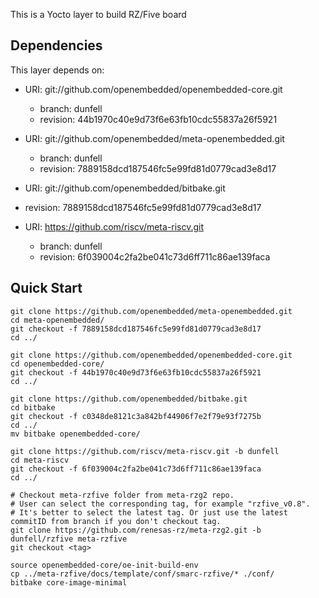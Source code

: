 This is a Yocto layer to build RZ/Five board

## Dependencies

This layer depends on:

* URI: git://github.com/openembedded/openembedded-core.git
  * branch: dunfell
  * revision: 44b1970c40e9d73f6e63fb10cdc55837a26f5921

* URI: git://github.com/openembedded/meta-openembedded.git
  * branch: dunfell
  * revision: 7889158dcd187546fc5e99fd81d0779cad3e8d17

* URI: git://github.com/openembedded/bitbake.git
* revision: 7889158dcd187546fc5e99fd81d0779cad3e8d17

* URI:  https://github.com/riscv/meta-riscv.git 
  * branch: dunfell
  * revision: 6f039004c2fa2be041c73d6ff711c86ae139faca

## Quick Start

```text
git clone https://github.com/openembedded/meta-openembedded.git
cd meta-openembedded/
git checkout -f 7889158dcd187546fc5e99fd81d0779cad3e8d17
cd ../

git clone https://github.com/openembedded/openembedded-core.git
cd openembedded-core/
git checkout -f 44b1970c40e9d73f6e63fb10cdc55837a26f5921
cd ../

git clone https://github.com/openembedded/bitbake.git
cd bitbake
git checkout -f c0348de8121c3a842bf44906f7e2f79e93f7275b
cd ../
mv bitbake openembedded-core/

git clone https://github.com/riscv/meta-riscv.git -b dunfell
cd meta-riscv
git checkout -f 6f039004c2fa2be041c73d6ff711c86ae139faca 
cd ../

# Checkout meta-rzfive folder from meta-rzg2 repo.
# User can select the corresponding tag, for example "rzfive_v0.8".
# It's better to select the latest tag. Or just use the latest commitID from branch if you don't checkout tag.
git clone https://github.com/renesas-rz/meta-rzg2.git -b dunfell/rzfive meta-rzfive
git checkout <tag>

source openembedded-core/oe-init-build-env
cp ../meta-rzfive/docs/template/conf/smarc-rzfive/* ./conf/
bitbake core-image-minimal
```


